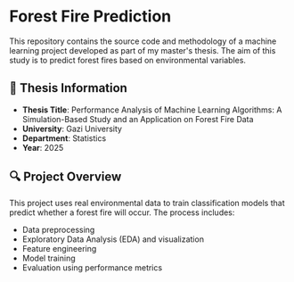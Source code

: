 # Forest Fire Prediction


This repository contains the source code and methodology of a machine learning project developed as part of my master's thesis. The aim of this study is to predict forest fires based on environmental variables.

## 📌 Thesis Information

- **Thesis Title**: Performance Analysis of Machine Learning Algorithms: A Simulation-Based Study and an Application on Forest Fire Data
- **University**: Gazi University
- **Department**: Statistics
- **Year**: 2025

## 🔍 Project Overview

This project uses real environmental data to train classification models that predict whether a forest fire will occur. The process includes:

- Data preprocessing
- Exploratory Data Analysis (EDA) and visualization
- Feature engineering
- Model training
- Evaluation using performance metrics

